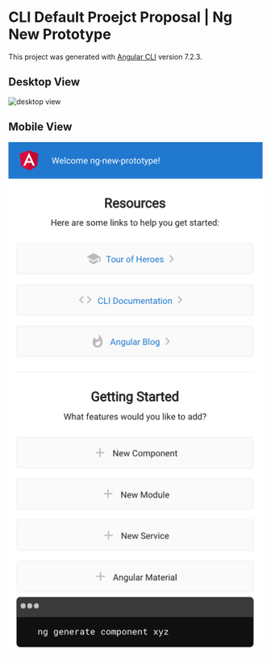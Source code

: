 # CLI Default Proejct Proposal | Ng New Prototype

This project was generated with [Angular CLI](https://github.com/angular/angular-cli) version 7.2.3.

## Desktop View

![desktop view](/src/assets/to/cli-app-desktop.png "Desktop View")

## Mobile View

![mobile view](/src/assets/cli-app-mobile.png "Mobile View")

